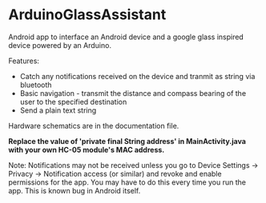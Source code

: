 # ArduinoGlassAssistant


Android app to interface an Android device and a google glass inspired device powered by an Arduino.

Features:
* Catch any notifications received on the device and tranmit as string via bluetooth
* Basic navigation - transmit the distance and compass bearing of the user to the specified destination
* Send a plain text string

Hardware schematics are in the documentation file.

**Replace the value of 'private final String address' in MainActivity.java with your own HC-05 module's MAC address.**

Note: Notifications may not be received unless you go to Device Settings -> Privacy -> Notification access (or similar) and revoke and enable permissions for the app. You may have to do this every time you run the app. This is known bug in Android itself.
